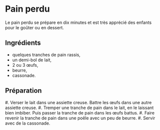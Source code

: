 # Pain perdu

Le pain perdu se prépare en dix minutes et est très apprécié des enfants pour le goûter ou en dessert.

## Ingrédients

- quelques tranches de pain rassis,
- un demi-bol de lait,
- 2 ou 3 œufs,
- beurre,
- cassonade.

## Préparation

#. Verser le lait dans une assiette creuse. Battre les œufs dans une autre assiette creuse.
#. Tremper une tranche de pain dans le lait, en le laissant bien imbiber. Puis passer la tranche de pain dans les œufs battus.
#. Faire revenir la tranche de pain dans une poêle avec un peu de beurre.
#. Servir avec de la cassonade.

